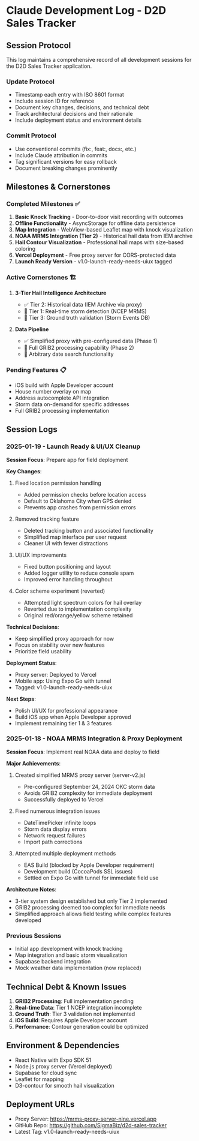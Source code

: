 # Claude Development Log - D2D Sales Tracker

## Session Protocol
This log maintains a comprehensive record of all development sessions for the D2D Sales Tracker application.

### Update Protocol
- Timestamp each entry with ISO 8601 format
- Include session ID for reference
- Document key changes, decisions, and technical debt
- Track architectural decisions and their rationale
- Include deployment status and environment details

### Commit Protocol
- Use conventional commits (fix:, feat:, docs:, etc.)
- Include Claude attribution in commits
- Tag significant versions for easy rollback
- Document breaking changes prominently

## Milestones & Cornerstones

### Completed Milestones ✅
1. **Basic Knock Tracking** - Door-to-door visit recording with outcomes
2. **Offline Functionality** - AsyncStorage for offline data persistence
3. **Map Integration** - WebView-based Leaflet map with knock visualization
4. **NOAA MRMS Integration (Tier 2)** - Historical hail data from IEM archive
5. **Hail Contour Visualization** - Professional hail maps with size-based coloring
6. **Vercel Deployment** - Free proxy server for CORS-protected data
7. **Launch Ready Version** - v1.0-launch-ready-needs-uiux tagged

### Active Cornerstones 🏗️
1. **3-Tier Hail Intelligence Architecture**
   - ✅ Tier 2: Historical data (IEM Archive via proxy)
   - 🔄 Tier 1: Real-time storm detection (NCEP MRMS)
   - 🔄 Tier 3: Ground truth validation (Storm Events DB)

2. **Data Pipeline**
   - ✅ Simplified proxy with pre-configured data (Phase 1)
   - 🔄 Full GRIB2 processing capability (Phase 2)
   - 🔄 Arbitrary date search functionality

### Pending Features 📋
- iOS build with Apple Developer account
- House number overlay on map
- Address autocomplete API integration
- Storm data on-demand for specific addresses
- Full GRIB2 processing implementation

## Session Logs

### 2025-01-19 - Launch Ready & UI/UX Cleanup
**Session Focus**: Prepare app for field deployment

**Key Changes**:
1. Fixed location permission handling
   - Added permission checks before location access
   - Default to Oklahoma City when GPS denied
   - Prevents app crashes from permission errors

2. Removed tracking feature
   - Deleted tracking button and associated functionality
   - Simplified map interface per user request
   - Cleaner UI with fewer distractions

3. UI/UX improvements
   - Fixed button positioning and layout
   - Added logger utility to reduce console spam
   - Improved error handling throughout

4. Color scheme experiment (reverted)
   - Attempted light spectrum colors for hail overlay
   - Reverted due to implementation complexity
   - Original red/orange/yellow scheme retained

**Technical Decisions**:
- Keep simplified proxy approach for now
- Focus on stability over new features
- Prioritize field usability

**Deployment Status**:
- Proxy server: Deployed to Vercel
- Mobile app: Using Expo Go with tunnel
- Tagged: v1.0-launch-ready-needs-uiux

**Next Steps**:
- Polish UI/UX for professional appearance
- Build iOS app when Apple Developer approved
- Implement remaining tier 1 & 3 features

### 2025-01-18 - NOAA MRMS Integration & Proxy Deployment
**Session Focus**: Implement real NOAA data and deploy to field

**Major Achievements**:
1. Created simplified MRMS proxy server (server-v2.js)
   - Pre-configured September 24, 2024 OKC storm data
   - Avoids GRIB2 complexity for immediate deployment
   - Successfully deployed to Vercel

2. Fixed numerous integration issues
   - DateTimePicker infinite loops
   - Storm data display errors
   - Network request failures
   - Import path corrections

3. Attempted multiple deployment methods
   - EAS Build (blocked by Apple Developer requirement)
   - Development build (CocoaPods SSL issues)
   - Settled on Expo Go with tunnel for immediate field use

**Architecture Notes**:
- 3-tier system design established but only Tier 2 implemented
- GRIB2 processing deemed too complex for immediate needs
- Simplified approach allows field testing while complex features developed

### Previous Sessions
- Initial app development with knock tracking
- Map integration and basic storm visualization
- Supabase backend integration
- Mock weather data implementation (now replaced)

## Technical Debt & Known Issues
1. **GRIB2 Processing**: Full implementation pending
2. **Real-time Data**: Tier 1 NCEP integration incomplete
3. **Ground Truth**: Tier 3 validation not implemented
4. **iOS Build**: Requires Apple Developer account
5. **Performance**: Contour generation could be optimized

## Environment & Dependencies
- React Native with Expo SDK 51
- Node.js proxy server (Vercel deployed)
- Supabase for cloud sync
- Leaflet for mapping
- D3-contour for smooth hail visualization

## Deployment URLs
- Proxy Server: https://mrms-proxy-server-nine.vercel.app
- GitHub Repo: https://github.com/SigmaBiz/d2d-sales-tracker
- Latest Tag: v1.0-launch-ready-needs-uiux